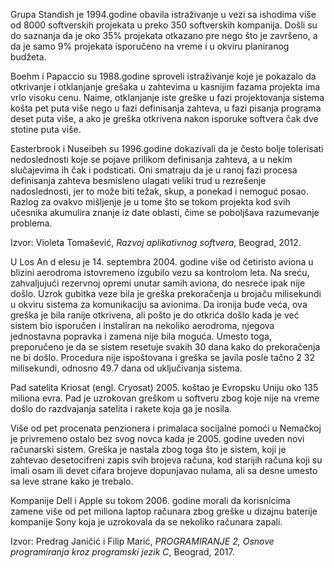Grupa Standish je 1994.godine obavila istraživanje u vezi sa ishodima više od 8000 softverskih projekata u preko 350 softverskih kompanija. Došli su do saznanja da je oko 35% projekata otkazano pre nego što je završeno, a da je samo 9% projekata isporučeno na vreme i u okviru planiranog budžeta.

Boehm i Papaccio su 1988.godine sproveli istraživanje koje je pokazalo da otkrivanje i otklanjanje grešaka u zahtevima u kasnijim fazama projekta ima vrlo visoku cenu. Naime, otklanjanje iste greške u fazi projektovanja sistema košta pet puta više nego u fazi definisanja zahteva, u fazi pisanja programa deset puta više, a ako je greška otkrivena nakon isporuke softvera čak dve stotine puta više.

Easterbrook i Nuseibeh su 1996.godine dokazivali da je često bolje tolerisati nedoslednosti koje se pojave prilikom definisanja zahteva, a u nekim slučajevima ih čak i podsticati. Oni smatraju da je u ranoj fazi procesa definisanja zahteva besmisleno ulagati veliki trud u rezrešenje nadoslednosti, jer to može biti težak, skup, a ponekad i nemoguć posao. Razlog za ovakvo mišljenje je u tome što se tokom projekta kod svih učesnika akumulira znanje iz date oblasti, čime se poboljšava razumevanje problema.

Izvor: Violeta Tomašević, *Razvoj aplikativnog softvera*, Beograd, 2012.

U Los An d elesu je 14. septembra 2004. godine više od četiristo aviona u blizini aerodroma istovremeno
izgubilo vezu sa kontrolom leta. Na sreću, zahvaljujući rezervnoj opremi unutar samih aviona, do nesreće
ipak nije došlo. Uzrok gubitka veze bila je greška prekoračenja u brojaču milisekundi u okviru sistema
za komunikaciju sa avionima. Da ironija bude veća, ova greška je bila ranije otkrivena, ali pošto je do
otkrića došlo kada je već sistem bio isporučen i instaliran na nekoliko aerodroma, njegova jednostavna
popravka i zamena nije bila moguća. Umesto toga, preporučeno je da se sistem resetuje svakih 30 dana
kako do prekoračenja ne bi došlo. Procedura nije ispoštovana i greška se javila posle tačno 2 32 milisekundi,
odnosno 49.7 dana od uključivanja sistema.

Pad satelita Kriosat (engl. Cryosat) 2005. koštao je Evropsku Uniju oko 135 miliona evra. Pad je
uzrokovan greškom u softveru zbog koje nije na vreme došlo do razdvajanja satelita i rakete koja ga je
nosila.

Više od pet procenata penzionera i primalaca socijalne pomoći u Nemačkoj je privremeno ostalo bez svog
novca kada je 2005. godine uveden novi računarski sistem. Greška je nastala zbog toga što je sistem, koji
je zahtevao desetocifreni zapis svih brojeva računa, kod starijih računa koji su imali osam ili devet cifara
brojeve dopunjavao nulama, ali sa desne umesto sa leve strane kako je trebalo.

Kompanije Dell i Apple su tokom 2006. godine morali da korisnicima zamene više od pet miliona laptop
računara zbog greške u dizajnu baterije kompanije Sony koja je uzrokovala da se nekoliko računara zapali.

Izvor: Predrag Janičić i Filip Marić, *PROGRAMIRANJE 2, Osnove programiranja kroz programski jezik C*, Beograd, 2017.
